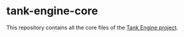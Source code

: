 # tank-engine-core
This repository contains all the core files of the [Tank Engine project](https://github.com/tdoel/tank-engine).
